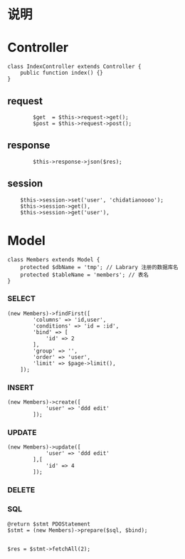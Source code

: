 
说明
===


# Controller

```
class IndexController extends Controller {
    public function index() {}
}
```

## request

```
        $get  = $this->request->get();
        $post = $this->request->post();
```

## response

```
        $this->response->json($res);
```

## session
        $this->session->set('user', 'chidatianoooo');
        $this->session->get(),
        $this->session->get('user'),


# Model

```
class Members extends Model {
	protected $dbName = 'tmp'; // Labrary 注册的数据库名
	protected $tableName = 'members'; // 表名
}
```

### SELECT

```
(new Members)->findFirst([
        'columns' => 'id,user',
        'conditions' => 'id = :id',
        'bind' => [
            'id' => 2
        ],
        'group' => '',
        'order' => 'user',
        'limit' => $page->limit(),
    ]);
```

### INSERT

```
(new Members)->create([
            'user' => 'ddd edit'
        ]);
```

### UPDATE

```
(new Members)->update([
            'user' => 'ddd edit'
        ],[
            'id' => 4
        ]);
```

### DELETE

### SQL

```
@return $stmt PDOStatement
$stmt = (new Members)->prepare($sql, $bind);


$res = $stmt->fetchAll(2);
```